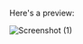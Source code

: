 Here's a preview:

![Screenshot (1)](https://user-images.githubusercontent.com/79100087/230716568-c593488b-66d3-497f-bff5-76cf622a04b3.png)

